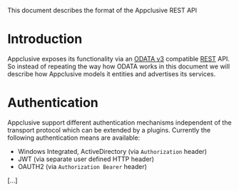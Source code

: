 This document describes the format of the Appclusive REST API

# Introduction

Appclusive exposes its functionality via an [ODATA v3](http://www.odata.org/documentation/odata-version-3-0/) compatible [REST](https://en.wikipedia.org/wiki/Representational_state_transfer) API. So instead of repeating the way how ODATA works in this document we will describe how Appclusive models it entities and advertises its services.

# Authentication

Appclusive support different authentication mechanisms independent of the transport protocol which can be extended by a plugins. Currently the following authentication means are available:

* Windows Integrated, ActiveDirectory  (via `Authorization` header)
* JWT  (via separate user defined HTTP header)
* OAUTH2 (via `Authorization Bearer` header)

[...]
